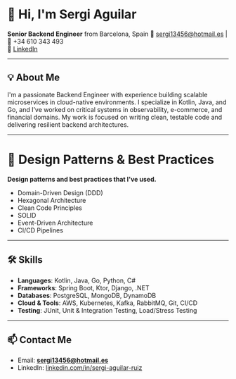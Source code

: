 # 👋 Hi, I'm Sergi Aguilar

**Senior Backend Engineer** from Barcelona, Spain 
📧 sergi13456@hotmail.es | 📱 +34 610 343 493  
🔗 [LinkedIn](https://www.linkedin.com/in/sergi-aguilar-ruiz/)

---

## 💡 About Me

I'm a passionate Backend Engineer with experience building scalable microservices in cloud-native environments. I specialize in Kotlin, Java, and Go, and I’ve worked on critical systems in observability, e-commerce, and financial domains. My work is focused on writing clean, testable code and delivering resilient backend architectures.

---

# 📐 Design Patterns & Best Practices
**Design patterns and best practices that I've used.**

- Domain-Driven Design (DDD)
- Hexagonal Architecture
- Clean Code Principles
- SOLID
- Event-Driven Architecture
- CI/CD Pipelines

---

## 🛠️ Skills

- **Languages**: Kotlin, Java, Go, Python, C#
- **Frameworks**: Spring Boot, Ktor, Django, .NET
- **Databases**: PostgreSQL, MongoDB, DynamoDB
- **Cloud & Tools**: AWS, Kubernetes, Kafka, RabbitMQ, Git, CI/CD
- **Testing**: JUnit, Unit & Integration Testing, Load/Stress Testing

---

## 📫 Contact Me

- Email: **sergi13456@hotmail.es**
- LinkedIn: [linkedin.com/in/sergi-aguilar-ruiz](https://www.linkedin.com/in/sergi-aguilar-ruiz/)
